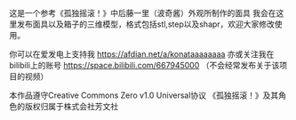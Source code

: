 这是一个参考《孤独摇滚！》中后藤一里（波奇酱）外观所制作的面具
我会在这里发布面具以及箱子的三维模型，格式包括stl,step以及shapr，欢迎大家修改使用。

你可以在爱发电上支持我 https://afdian.net/a/konataaaaaaaa
亦或关注我在bilibili上的账号 https://space.bilibili.com/667945000
（不会经常发布关于该项目的视频）

本作品遵守Creative Commons Zero v1.0 Universal协议
《孤独摇滚！》及其角色的版权归属于株式会社芳文社
